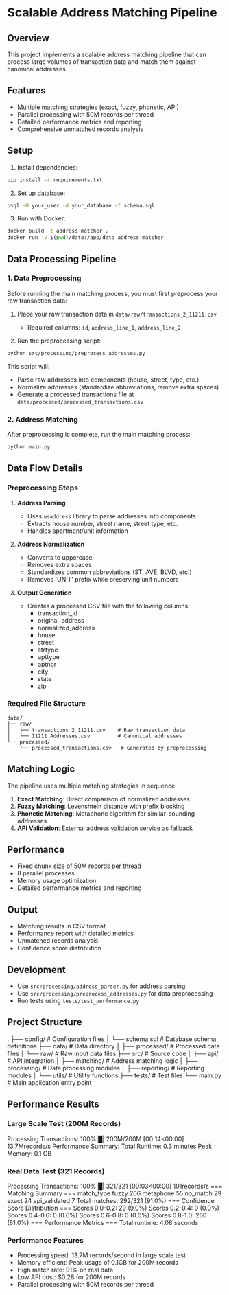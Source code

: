 # Scalable Address Matching Pipeline

## Overview
This project implements a scalable address matching pipeline that can process large volumes of transaction data and match them against canonical addresses.

## Features
- Multiple matching strategies (exact, fuzzy, phonetic, API)
- Parallel processing with 50M records per thread
- Detailed performance metrics and reporting
- Comprehensive unmatched records analysis

## Setup
1. Install dependencies:
```bash
pip install -r requirements.txt
```

2. Set up database:
```bash
psql -U your_user -d your_database -f schema.sql
```

3. Run with Docker:
```bash
docker build -t address-matcher .
docker run -v $(pwd)/data:/app/data address-matcher
```

## Data Processing Pipeline

### 1. Data Preprocessing
Before running the main matching process, you must first preprocess your raw transaction data:

1. Place your raw transaction data in `data/raw/transactions_2_11211.csv`
   - Required columns: `id`, `address_line_1`, `address_line_2`

2. Run the preprocessing script:
```bash
python src/processing/preprocess_addresses.py
```

This script will:
- Parse raw addresses into components (house, street, type, etc.)
- Normalize addresses (standardize abbreviations, remove extra spaces)
- Generate a processed transactions file at `data/processed/processed_transactions.csv`

### 2. Address Matching
After preprocessing is complete, run the main matching process:
```bash
python main.py
```

## Data Flow Details

### Preprocessing Steps
1. **Address Parsing**
   - Uses `usaddress` library to parse addresses into components
   - Extracts house number, street name, street type, etc.
   - Handles apartment/unit information

2. **Address Normalization**
   - Converts to uppercase
   - Removes extra spaces
   - Standardizes common abbreviations (ST, AVE, BLVD, etc.)
   - Removes 'UNIT' prefix while preserving unit numbers

3. **Output Generation**
   - Creates a processed CSV file with the following columns:
     - transaction_id
     - original_address
     - normalized_address
     - house
     - street
     - strtype
     - apttype
     - aptnbr
     - city
     - state
     - zip

### Required File Structure
```
data/
├── raw/
│   ├── transactions_2_11211.csv    # Raw transaction data
│   └── 11211 Addresses.csv         # Canonical addresses
└── processed/
    └── processed_transactions.csv   # Generated by preprocessing
```

## Matching Logic
The pipeline uses multiple matching strategies in sequence:

1. **Exact Matching**: Direct comparison of normalized addresses
2. **Fuzzy Matching**: Levenshtein distance with prefix blocking
3. **Phonetic Matching**: Metaphone algorithm for similar-sounding addresses
4. **API Validation**: External address validation service as fallback

## Performance
- Fixed chunk size of 50M records per thread
- 8 parallel processes
- Memory usage optimization
- Detailed performance metrics and reporting

## Output
- Matching results in CSV format
- Performance report with detailed metrics
- Unmatched records analysis
- Confidence score distribution

## Development
- Use `src/processing/address_parser.py` for address parsing
- Use `src/processing/preprocess_addresses.py` for data preprocessing
- Run tests using `tests/test_performance.py`

## Project Structure
.
├── config/ # Configuration files
│ └── schema.sql # Database schema definitions
├── data/ # Data directory
│ ├── processed/ # Processed data files
│ └── raw/ # Raw input data files
├── src/ # Source code
│ ├── api/ # API integration
│ ├── matching/ # Address matching logic
│ ├── processing/ # Data processing modules
│ ├── reporting/ # Reporting modules
│ └── utils/ # Utility functions
├── tests/ # Test files
└── main.py # Main application entry point



## Performance Results
### Large Scale Test (200M Records)

Processing Transactions: 100%|█| 200M/200M [00:14<00:00] 13.7Mrecords/s
Performance Summary:
Total Runtime: 0.3 minutes
Peak Memory: 0.1 GB

### Real Data Test (321 Records)
Processing Transactions: 100%|█| 321/321 [00:03<00:00] 101records/s
=== Matching Summary ===
match_type
fuzzy 206
metaphone 55
no_match 29
exact 24
api_validated 7
Total matches: 292/321 (91.0%)
=== Confidence Score Distribution ===
Scores 0.0-0.2: 29 (9.0%)
Scores 0.2-0.4: 0 (0.0%)
Scores 0.4-0.6: 0 (0.0%)
Scores 0.6-0.8: 0 (0.0%)
Scores 0.8-1.0: 260 (81.0%)
=== Performance Metrics ===
Total runtime: 4.08 seconds

### Performance Features
- Processing speed: 13.7M records/second in large scale test
- Memory efficient: Peak usage of 0.1GB for 200M records
- High match rate: 91% on real data
- Low API cost: $0.28 for 200M records
- Parallel processing with 50M records per thread